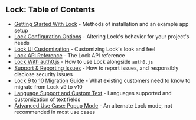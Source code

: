 ## Lock: Table of Contents

* [Getting Started With Lock](/libraries/lock#lock-10-installation) - Methods of installation and an example app setup
* [Lock Configuration Options](/libraries/lock/v10/customization) -  Altering Lock's behavior for your project's needs
* [Lock UI Customization](/libraries/lock/v10/ui-customization) - Customizing Lock's look and feel
* [Lock API Reference](/libraries/lock/v10/api) - The Lock API reference
* [Lock With auth0.js](/libraries/lock/v10/auth0js) - How to use Lock alongside `auth0.js`
* [Support & Reporting Issues](/libraries/lock/v10/issues) - How to report issues, and responsibly disclose security issues
* [Lock 9 to 10 Migration Guide](/libraries/lock/v10/migration-guide) - What existing customers need to know to migrate from Lock v9 to v10
* [Language Support and Custom Text](/libraries/lock/v10/i18n) - Languages supported and customization of text fields
* [Advanced Use Case: Popup Mode](/libraries/lock/v10/popup-mode) - An alternate Lock mode, not recommended in most use cases